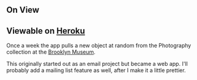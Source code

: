 ## On View

## Viewable on [Heroku](https://on-view.herokuapp.com/)

Once a week the app pulls a new object at random from the Photography collection at the [Brooklyn Museum](http://www.brooklynmuseum.org). 

This originally started out as an email project but became a web app. I'll probably add a mailing list feature as well, after I make it a little prettier.

